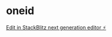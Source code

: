 # oneid

[Edit in StackBlitz next generation editor ⚡️](https://stackblitz.com/~/github.com/Arnav05laddha/oneid)